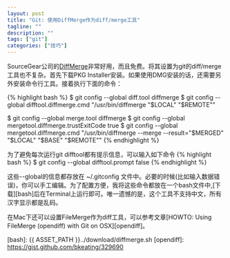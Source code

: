 ```yaml
---
layout: post
title: "Git: 使用DiffMerge作为diff/merge工具"
tagline: ""
description: ""
tags: ["git"]
categories: ["技巧"]
---
```

SourceGear公司的[DiffMerge][diffmerge]非常好用，而且免费。将其设置为git的diff/merge工具也不复杂。首先下载PKG Installer安装。如果使用DMG安装的话，还需要另外安装命令行工具。接着执行下面的命令：

{% highlight bash %}
$ git config --global diff.tool diffmerge
$ git config --global difftool.diffmerge.cmd
    "/usr/bin/diffmerge \"\$LOCAL\" \"\$REMOTE\""

$ git config --global merge.tool diffmerge
$ git config --global mergetool.diffmerge.trustExitCode true
$ git config --global mergetool.diffmerge.cmd 
    "/usr/bin/diffmerge --merge --result=\"\$MERGED\"
        \"\$LOCAL\" \"\$BASE\" \"\$REMOTE\""
{% endhighlight %}

为了避免每次运行git difftool都有提示信息，可以输入如下命令
{% highlight bash %}
$ git config --global difftool.prompt false
{% endhighlight %}

这些--global的信息都存放在 ~/.gitconfig 文件中。必要的时候(比如输入数据错误)，你可以手工编辑。为了配置方便，我将这些命令都放在一个bash文件中,[下载][bash]后在Terminal上运行即可。唯一遗憾的是，这个工具不支持中文，所有汉字显示都是乱码。

在Mac下还可以设置FileMerge作为diff工具，可以参考文章[HOWTO: Using FileMerge (opendiff) with Git on OSX][opendiff]。

[diffmerge]: https://sourcegear.com/diffmerge/downloads.php
[bash]: {{ ASSET_PATH }}../download/diffmerge.sh
[opendiff]: https://gist.github.com/bkeating/329690